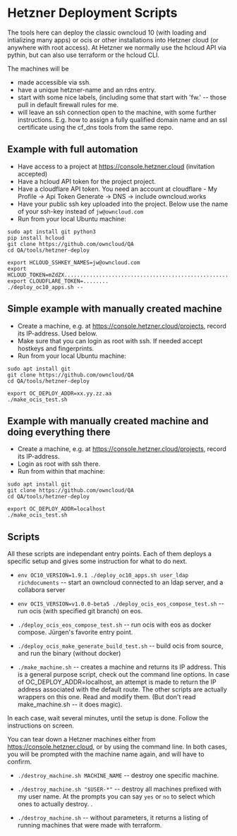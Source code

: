 # Hetzner Deployment Scripts

The tools here can deploy the classic owncloud 10 (with loading and intializing many apps) or ocis or other installations into Hetzner cloud
(or anywhere with root access).
At Hetzner we normally use the hcloud API via pythin, but can also use terraform or the hcloud CLI.

The machines will be
- made accessible via ssh.
- have a unique hetzner-name and an rdns entry.
- start with some nice labels, (including some that start with 'fw.' -- those pull in default firewall rules for me.
- will leave an ssh connection open to the machine, with some further instructions. E.g. how to assign a fully qualified domain name
  and an ssl certificate using the cf_dns tools from the same repo.

## Example with full automation

* Have access to a project at https://console.hetzner.cloud (invitation accepted)
* Have a hcloud API token for the project project.
* Have a cloudflare API token. You need an account at cloudflare - My Profile -> Api Token Generate -> DNS -> include owncloud.works
* Have your public ssh key uploaded into the project. Below use the name of your ssh-key instead of `jw@owncloud.com`
* Run from your local Ubuntu machine:

```
sudo apt install git python3
pip install hcloud
git clone https://github.com/owncloud/QA
cd QA/tools/hetzner-deploy

export HCLOUD_SSHKEY_NAMES=jw@owncloud.com
export HCLOUD_TOKEN=mZdZX......................................................L8bml
export CLOUDFLARE_TOKEN=........
./deploy_oc10_apps.sh --
```

## Simple example with manually created machine

* Create a machine, e.g. at https://console.hetzner.cloud/projects, record its IP-address. Used below.
* Make sure that you can login as root with ssh. If needed accept hostkeys and fingerprints.
* Run from your local Ubuntu machine:

```
sudo apt install git
git clone https://github.com/owncloud/QA
cd QA/tools/hetzner-deploy

export OC_DEPLOY_ADDR=xx.yy.zz.aa
./make_ocis_test.sh
```


## Example with manually created machine and doing everything there

* Create a machine, e.g. at https://console.hetzner.cloud/projects, record its IP-address.
* Login as root with ssh there.
* Run from within that machine:

```
sudo apt install git
git clone https://github.com/owncloud/QA
cd QA/tools/hetzner-deploy

export OC_DEPLOY_ADDR=localhost
./make_ocis_test.sh
```

## Scripts

All these scripts are independant entry points. Each of them deploys a specific setup
and gives some instruction for what to do next.

 * `env OC10_VERSION=1.9.1 ./deploy_oc10_apps.sh user_ldap richdocuments` -- start an owncloud connected to an ldap server, and a collabora server

 * `env OCIS_VERSION=v1.0.0-beta5 ./deploy_ocis_eos_compose_test.sh` -- run ocis (with specified git branch) on eos.

 * `./deploy_ocis_eos_compose_test.sh` -- run ocis with eos as docker compose. Jürgen's favorite entry point.

 * `./deploy_ocis_make_generate_build_test.sh` -- build ocis from source, and run the binary (without docker)

 * `./make_machine.sh` -- creates a machine and returns its IP address.
   This is a general purpose script, check out the command line options.
   In case of OC_DEPLOY_ADDR=localhost, an attempt is made to return the IP address associated with the default route.
   The other scripts are actually wrappers on this one. Read and modify them. (But don't read make_machine.sh -- it does magic).

In each case, wait several minutes, until the setup is done.
Follow the instructions on screen.

You can tear down a Hetzner machines either from https://console.hetzner.cloud, or by using the command line.
In both cases, you will be prompted with the machine name again, and will have to confirm.

  * `./destroy_machine.sh MACHINE_NAME` -- destroy one specific machine.

  * `./destroy_machine.sh "$USER-*"` -- destroy all machines prefixed with my user name. At the prompts you can say `yes` or `no` to select which ones to actually destroy.
  .
  * `./destroy_machine.sh` -- without parameters, it returns a listing of running machines that were made with terraform.


